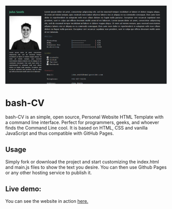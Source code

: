 ![Screenshot](src/screenshot.png)
# bash-CV
bash-CV is an simple, open source, Personal Website HTML Template with a command line interface. Perfect for programmers, geeks, and whoever finds the Command Line cool. It is based on HTML, CSS and vanilla JavaScript and thus compatible with GitHub Pages.

## Usage
Simply fork or download the project and start customizing the index.html and main.js files to show the text you desire. You can then use Github Pages or any other hosting service to publish it.

## Live demo:
You can see the website in action [here.](https://cedarctic.github.io/bash-CV/)
